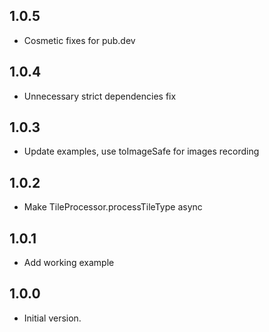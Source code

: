 ## 1.0.5

- Cosmetic fixes for pub.dev

## 1.0.4

- Unnecessary strict dependencies fix


## 1.0.3

- Update examples, use toImageSafe for images recording


## 1.0.2

- Make TileProcessor.processTileType async


## 1.0.1

- Add working example


## 1.0.0

- Initial version.

